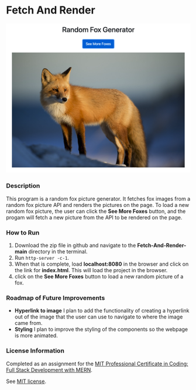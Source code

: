 # Fetch And Render

![](foxpic.png)

### Description

This program is a random fox picture generator. It fetches fox images from a random fox picture API and renders the pictures on the page. To load a new random fox picture, the user can click the **See More Foxes** button, and the progam will fetch a new picture from the API to be rendered on the page. 

### How to Run

1. Download the zip file in github and navigate to the **Fetch-And-Render-main** directory in the terminal.
2. Run `http-server -c-1`.
3. When that is complete, load **localhost:8080** in the browser and click on the link for **index.html**. This will load the project in the browser.
4. click on the **See More Foxes** button to load a new random picture of a fox.

### Roadmap of Future Improvements

- **Hyperlink to image** I plan to add the functionality of creating a hyperlink out of the image that the user can use to navigate to where the image came from. 
- **Styling** I plan to improve the styling of the components so the webpage is more animated.

### License Information
Completed as an assignment for the [MIT Professional Certificate in Coding: Full Stack Development with MERN](https://executive-ed.xpro.mit.edu/professional-certificate-coding?utm_source=Google&utm_medium=c&utm_term=mit%20coding&utm_location=1027726&utm_campaign=B-365D_US_GG_SE_PCC_Brand&utm_content=MIT-Coding___School_Duration&gclid=Cj0KCQiAweaNBhDEARIsAJ5hwbe5iGViYiDsRYlBGKAHHLbH-GiiJ16dKOBbV7tvosiu9UTfbS7tAygaAkW1EALw_wcB).

See [MIT license](https://github.com/brandontanner/Fetch-And-Render/blob/main/LICENSE).
